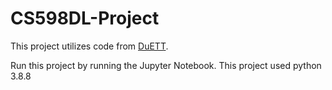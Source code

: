 # CS598DL-Project

This project utilizes code from [DuETT](https://github.com/layer6ai-labs/DuETT/tree/master).

Run this project by running the Jupyter Notebook. This project used python 3.8.8
